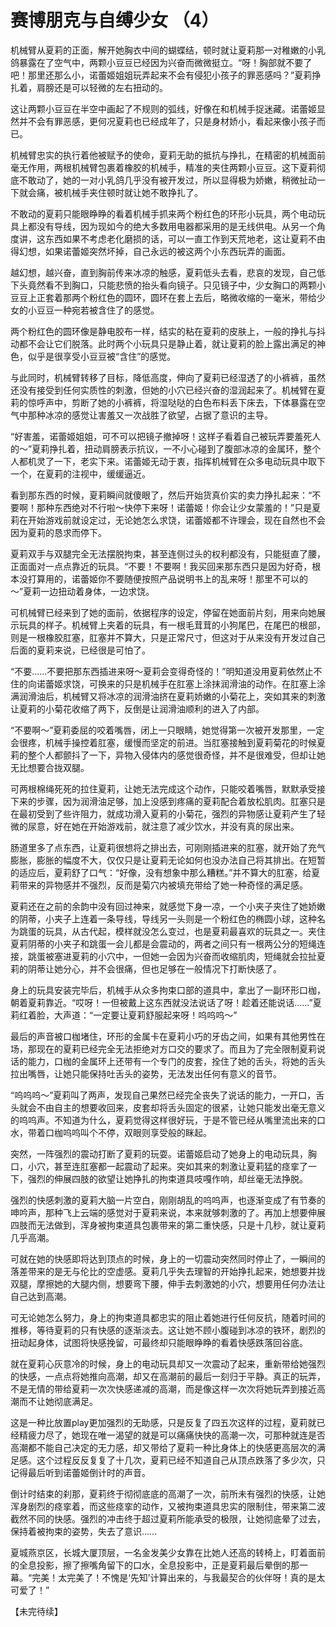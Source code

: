 # 赛博朋克与自缚少女 （4）

机械臂从夏莉的正面，解开她胸衣中间的蝴蝶结，顿时就让夏莉那一对稚嫩的小乳鸽暴露在了空气中，两颗小豆豆已经因为兴奋而微微挺立。“呀！胸部就不要了吧！那里还那么小，诺蕾姬姐姐玩弄起来不会有侵犯小孩子的罪恶感吗？”夏莉挣扎着，肩膀还是可以轻微的左右扭动的。

这让两颗小豆豆在半空中画起了不规则的弧线，好像在和机械手捉迷藏。诺蕾姬显然并不会有罪恶感，更何况夏莉也已经成年了，只是身材娇小，看起来像小孩子而已。

机械臂忠实的执行着他被赋予的使命，夏莉无助的抵抗与挣扎，在精密的机械面前毫无作用，两根机械臂包裹着橡胶的机械手，精准的夹住两颗小豆豆。这下夏莉彻底不敢动了，她的一对小乳鸽几乎没有被开发过，所以显得极为娇嫩，稍微扯动一下就会痛，被机械手夹住顿时就让她不敢挣扎了。

不敢动的夏莉只能眼睁睁的看着机械手抓来两个粉红色的环形小玩具，两个电动玩具上都没有导线，因为现如今的绝大多数用电器都采用的是无线供电。从另一个角度讲，这东西如果不考虑老化磨损的话，可以一直工作到天荒地老，这让夏莉不由得幻想，如果诺蕾姬突然坏掉，自己永远的被这两个小东西玩弄的画面。

越幻想，越兴奋，直到胸前传来冰凉的触感，夏莉低头去看，悲哀的发现，自己低下头竟然看不到胸口，只能悲愤的抬头看向镜子。只见镜子中，少女胸口的两颗小豆豆上正套着那两个粉红色的圆环，圆环在套上去后，略微收缩的一毫米，带给少女的小豆豆一种宛若被含住了的感觉。

两个粉红色的圆环像是静电胶布一样，结实的粘在夏莉的皮肤上，一般的挣扎与抖动都不会让它们脱落。此时两个小玩具只是静止着，就让夏莉的脸上露出满足的神色，似乎是很享受小豆豆被“含住”的感觉。

与此同时，机械臂转移了目标，降低高度，伸向了夏莉已经湿透了的小裤裤，虽然还没有接受到任何实质性的刺激，但她的小穴已经兴奋的湿润起来了。机械臂在夏莉的惊呼声中，剪断了她的小裤裤，将湿哒哒的白色布料丢下床去，下体暴露在空气中那种冰凉的感觉让害羞又一次战胜了欲望，占据了意识的主导。

“好害羞，诺蕾姬姐姐，可不可以把镜子撤掉呀！这样子看着自己被玩弄要羞死人的～”夏莉挣扎着，扭动肩膀表示抗议，一不小心碰到了腹部冰凉的金属环，整个人都机灵了一下，老实下来。诺蕾姬无动于衷，指挥机械臂在众多电动玩具中取下一个，在夏莉的注视中，缓缓逼近。

看到那东西的时候，夏莉瞬间就傻眼了，然后开始货真价实的卖力挣扎起来：“不要啊！那种东西绝对不行啦～快停下来呀！诺蕾姬！你会让少女蒙羞的！”只是夏莉在开始游戏前就设定过，无论她怎么求饶，诺蕾姬都不许理会，现在自然也不会因为夏莉的恳求而停下。

夏莉双手与双腿完全无法摆脱拘束，甚至连侧过头的权利都没有，只能挺直了腰，正面面对一点点靠近的玩具。“不要！不要啊！我买回来那东西只是因为好奇，根本没打算用的，诺蕾姬你不要随便按照产品说明书上的乱来呀！那里不可以的～”夏莉一边扭动着身体，一边求饶。

可机械臂已经来到了她的面前，依据程序的设定，停留在她面前片刻，用来向她展示玩具的样子。机械臂上夹着的玩具，有一根毛茸茸的小狗尾巴，在尾巴的根部，则是一根橡胶肛塞，肛塞并不算大，只是正常尺寸，但这对于从来没有开发过自己后面的夏莉来说，已经很是可怕了。

“不要……不要把那东西插进来呀～夏莉会变得奇怪的！”明知道没用夏莉依然止不住的向诺蕾姬求饶，可换来的只是机械手在肛塞上涂抹润滑油的动作。在肛塞上涂满润滑油后，机械臂又将冰凉的润滑油挤在夏莉娇嫩的小菊花上，突如其来的刺激让夏莉的小菊花收缩了两下，反倒是让润滑油顺利的进入了内部。

“不要啊～”夏莉委屈的咬着嘴唇，闭上一只眼睛，她觉得第一次被开发那里，一定会很疼，机械手操控着肛塞，缓慢而坚定的前进。当肛塞接触到夏莉菊花的时候夏莉的整个人都颤抖了一下，异物入侵体内的感觉很奇怪，并不是很难受，但却让她无比想要合拢双腿。

可两根棉绳死死的拉住夏莉，让她无法完成这个动作，只能咬着嘴唇，默默承受接下来的步骤，因为润滑油足够，加上没感到疼痛的夏莉配合着放松肌肉。肛塞只是在最初受到了些许阻力，就成功滑入夏莉的小菊花，强烈的异物感让夏莉产生了轻微的尿意，好在她在开始游戏前，就注意了减少饮水，并没有真的尿出来。

肠道里多了点东西，让夏莉很想将之排出去，可刚刚插进来的肛塞，就开始了充气膨胀，膨胀的幅度不大，仅仅只是让夏莉无论如何也没办法自己将其排出。在短暂的适应后，夏莉舒了口气：“好像，没有想象中那么糟糕。”并不算大的肛塞，给夏莉带来的异物感并不强烈，反而是菊穴内被填充带给了她一种奇怪的满足感。

夏莉还在之前的余韵中没有回过神来，就感觉下身一凉，一个小夹子夹住了她娇嫩的阴蒂，小夹子上连着一条导线，导线另一头则是一个粉红色的椭圆小球，这种名为跳蛋的玩具，从古代起，模样就没怎么变过，也是夏莉最喜欢的玩具之一。夹住夏莉阴蒂的小夹子和跳蛋一会儿都是会震动的，两者之间只有一根两公分的短绳连接，跳蛋被塞进夏莉的小穴中，一但她一会因为兴奋而收缩肌肉，短绳就会拉扯夏莉的阴蒂让她分心，并不会很痛，但也足够在一般情况下打断快感了。

身上的玩具安装完毕后，机械手从众多拘束口部的道具中，拿出了一副环形口枷，朝着夏莉靠近。“哎呀！一但被戴上这东西就没法说话了呀！趁着还能说话……”夏莉红着脸，大声道：“一定要让夏莉舒服起来呀！呜呜呜～”

最后的声音被口枷堵住，环形的金属卡在夏莉小巧的牙齿之间，如果有其他男性在场，那现在的夏莉已经完全无法拒绝对方口交的要求了。而且为了完全限制夏莉说话的能力，口枷的金属环上还带有一个专门的皮套，拴住了她的舌头，将她的舌头拉出嘴唇，让她只能保持吐舌头的姿势，无法发出任何有意义的音节。

“呜呜呜～”夏莉叫了两声，发现自己果然已经完全丧失了说话的能力，一开口，舌头就会不由自主的想要收回来，皮套却将舌头固定的很紧，让她只能发出毫无意义的呜呜声。不知道为什么，夏莉觉得这样很好玩，于是不管已经从嘴里流出来的口水，带着口枷呜呜叫个不停，双眼则享受般的眯起。

突然，一阵强烈的震动打断了夏莉的玩耍。诺蕾姬启动了她身上的电动玩具，胸口，小穴，甚至连肛塞都一起震动了起来。突如其来的刺激让夏莉猛的痉挛了一下，强烈的伸展四肢的欲望让她挣扎的拘束道具吱嘎作响，却丝毫无法挣脱。

强烈的快感刺激的夏莉大脑一片空白，刚刚胡乱的呜呜声，也逐渐变成了有节奏的呻吟声，那种飞上云端的感觉对于夏莉来说，本来就够刺激的了。再加上想要伸展四肢而无法做到，浑身被拘束道具包裹带来的第二重快感，只是十几秒，就让夏莉几乎高潮。

可就在她的快感即将达到顶点的时候，身上的一切震动突然同时停止了，一瞬间的落差带来的是无与伦比的空虚感。夏莉几乎失去理智的开始挣扎起来，她想要并拢双腿，摩擦她的大腿内侧，想要弯下腰，伸手去刺激她的小穴，想要用任何办法让自己达到高潮。

可无论她怎么努力，身上的拘束道具都忠实的阻止着她进行任何反抗，随着时间的推移，等待夏莉的只有快感的逐渐淡去。这让她不顾小腹碰到冰凉的铁环，剧烈的扭动起身体，试图将快感挽留，可最终却只能眼睁睁的看着快感跌落回谷底。

就在夏莉心灰意冷的时候，身上的电动玩具却又一次震动了起来，重新带给她强烈的快感，一点点将她推向高潮，却又在高潮前的最后一刻归于平静。真正的玩弄，不是无情的带给夏莉一次次快感递减的高潮，而是像这样一次次将她玩弄到接近高潮而不让她彻底满足。

这是一种比放置play更加强烈的无助感，只是反复了四五次这样的过程，夏莉就已经精疲力尽了，她现在唯一渴望的就是可以痛痛快快的高潮一次，可那种就连是否高潮都不能自己决定的无力感，却又带给了夏莉一种比身体上的快感更高层次的满足感。这个过程反反复复了十几次，夏莉已经不知道自己从顶点跌落了多少次，只记得最后听到诺蕾姬倒计时的声音。

倒计时结束的刹那，夏莉终于彻彻底底的高潮了一次，前所未有强烈的快感，让她浑身剧烈的痉挛着，而这些痉挛的动作，又被拘束道具忠实的限制住，带来第二波截然不同的快感。强烈的冲击终于超过夏莉所能承受的极限，让她彻底晕了过去，保持着被拘束的姿势，失去了意识……

夏城燕京区，长城大厦顶层，一名金发美少女靠在比她人还高的转椅上，盯着面前的全息投影，擦了擦嘴角留下的口水，全息投影中，正是夏莉最后晕倒的那一幕。“完美！太完美了！不愧是‘先知’计算出来的，与我最契合的伙伴呀！真的是太可爱了！”

【未完待续】